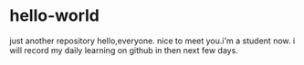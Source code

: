 # hello-world
just another repository
hello,everyone.
nice to meet you.i'm a student now. i will record my daily learning on github in then next few days.
